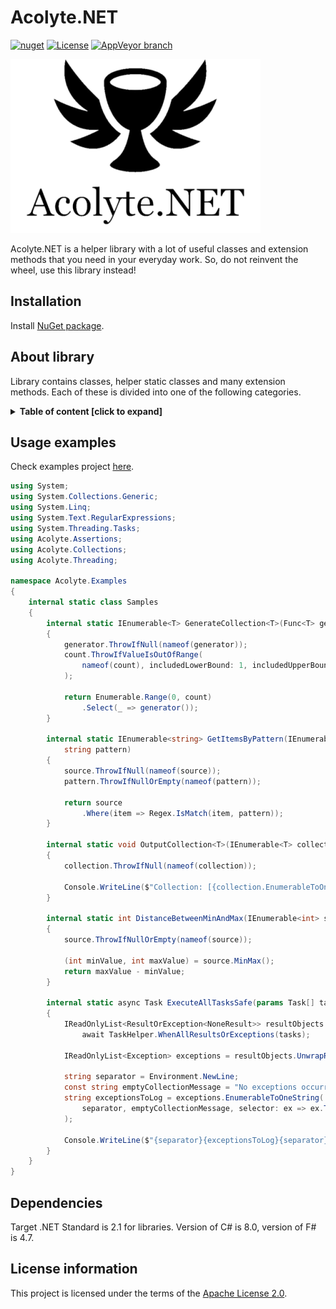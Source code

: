 # Acolyte.NET

[![nuget](https://img.shields.io/nuget/v/Acolyte.NET.svg)](https://www.nuget.org/packages/Acolyte.NET)
[![License](https://img.shields.io/hexpm/l/plug.svg)](https://github.com/Vasar007/Acolyte.NET/blob/master/LICENSE)
[![AppVeyor branch](https://img.shields.io/appveyor/ci/Vasar007/acolyte-net/master.svg)](https://ci.appveyor.com/project/Vasar007/acolyte.net)

![Acolyte.NET icon](Media/AcolyteIcon.png "Acolyte.NET icon")

Acolyte.NET is a helper library with a lot of useful classes and extension methods that you need in your everyday work.
So, do not reinvent the wheel, use this library instead!

## Installation

Install [NuGet package](https://www.nuget.org/packages/Acolyte.NET).

## About library

Library contains classes, helper static classes and many extension methods. Each of these is divided into one of the following categories.

<details>
<summary><strong>Table of content [click to expand]</strong></summary>
<p>

### Assertions (C#)

- [ThrowsExtensions](Acolyte.NET/Libraries/Acolyte.CSharp/Assertions/ThrowsExtensions.cs) — contains extension methods to check certain conditions.

### Collections (C#)

- [AsyncEnumerableExtensions](Acolyte.NET/Libraries/Acolyte.CSharp/Collections/AsyncEnumerableExtensions) — contains useful methods to work with `async` enumerable items (`IAsyncEnumerable` was introduced in C# 8.0);
- [ConcurrentHashSet](Acolyte.NET/Libraries/Acolyte.CSharp/Collections/ConcurrentHashSet.cs) — represents a thread-safe set of values;
- [DictionaryExtensions](Acolyte.NET/Libraries/Acolyte.CSharp/Collections/DictionaryExtensions.cs) — contains extension methods to simplify work with associative collections;
- [EnumerableExtensions](Acolyte.NET/Libraries/Acolyte.CSharp/Collections/EnumerableExtensions.cs) – extends `LINQ` methods to work with enumerable items;
- [InverseComparer](Acolyte.NET/Libraries/Acolyte.CSharp/Collections/InverseComparer.cs) — allows to invert every object of `IComparer` type;
- [IHaveCreationTime](Acolyte.NET/Libraries/Acolyte.CSharp/Collections/IHaveCreationTime.cs) — provides read-only `DateTime` property to use by `TimeBasedConcurrentDictionary`;
- [TimeBasedConcurrentDictionary](Acolyte.NET/Libraries/Acolyte.CSharp/Collections/TimeBasedConcurrentDictionary.cs) — extends the standard `ConcurrentDictionary` class with time-based logic (this collection cleanup expired objects when calling any method).

### Common (C#)

- [Constants](Acolyte.NET/Libraries/Acolyte.CSharp/Common/Constants.cs) — provides some constants (say “No” to magic numbers and strings);
- [EnumExtensions](Acolyte.NET/Libraries/Acolyte.CSharp/Common/EnumExtensions.cs) — contains extension methods for enumeration values;
- [EnumHelper](Acolyte.NET/Libraries/Acolyte.CSharp/Common/EnumHelper.cs) — contains common logic to work with enumeration values (like static methods in the standard `Enum` class);
- [GuidExtensions](Acolyte.NET/Libraries/Acolyte.CSharp/Common/GuidExtensions.cs) — contains extension methods for `Guid` values;
- [IClonable`<`T`>`](Acolyte.NET/Libraries/Acolyte.CSharp/Common/IClonableT.cs) — provides generic interface to clone objects (the standard `IClonable` interface provides `Clone` method with the `object` return type);
- [MathHelper](Acolyte.NET/Libraries/Acolyte.CSharp/Common/MathHelper.cs) — provides a set of useful mathematic methods;
- [Maybe](Acolyte.NET/Libraries/Acolyte.CSharp/Common/Maybe.cs) — represents similar interface to `Nullable` struct but for reference types;
- [TypeExtensions](Acolyte.NET/Libraries/Acolyte.CSharp/Common/TypeExtensions.cs) — contains extension methods for `Type` class;

#### Bits (C#)

- [BitConverterExtensions](Acolyte.NET/Libraries/Acolyte.CSharp/Common/Bits/BitConverterExtensions.cs) — contains extension methods to work with bits;

#### Monads (C#)

- [MonadExtensions](Acolyte.NET/Libraries/Acolyte.CSharp/Common/Monads/MonadExtensions.cs) — provides a set of monadic functions (simplify using functional style in C#);

### Data (C#)

- [DataReaderExtensions](Acolyte.NET/Libraries/Acolyte.CSharp/Data/DataReaderExtensions.cs) — contains extension methods for `IDataReader` class;

### Exceptions (C#)

- [IUnhandledExceptionHandler](Acolyte.NET/Libraries/Acolyte.CSharp/Exceptions/IUnhandledExceptionHandler.cs) — provides interface for exception handler used by `AppDomainUnhandledExceptionManager`;
- [AppDomainUnhandledExceptionManager](Acolyte.NET/Libraries/Acolyte.CSharp/Exceptions/AppDomainUnhandledExceptionManager.cs) — allows to set up exception handlers when an exception is not caught;
- [ExceptionsExtensions](Acolyte.NET/Libraries/Acolyte.CSharp/Exceptions/ExceptionsExtensions.cs) — contains extension methods to work with exceptions;
- [ExceptionsHelper](Acolyte.NET/Libraries/Acolyte.CSharp/Exceptions/ExceptionsHelper.cs) — provides methods to process or transform exceptions;
- [MultipleArgumentException](Acolyte.NET/Libraries/Acolyte.CSharp/Exceptions/MultipleArgumentException.cs) — represents the exception that is thrown when several arguments provided to a method are not valid;
- [NotFoundException](Acolyte.NET/Libraries/Acolyte.CSharp/Exceptions/NotFoundException.cs) — represents the exception that is thrown when failed to find object;
- [TaskFaultedException](Acolyte.NET/Libraries/Acolyte.CSharp/Exceptions/TaskFaultedException.cs) — represents the exception that is thrown when processing method encounters task in faulted state.

### IO (C#)

- [StreamExtensions](Acolyte.NET/Libraries/Acolyte.CSharp/IO/StreamExtensions.cs) — contains extension methods to work with streams.

### Threading (C#)

- [NoneResult](Acolyte.NET/Libraries/Acolyte.CSharp/Threading/NoneResult.cs) — represents an object with no result (used for track `Task` objects);
- [ResultOrException](Acolyte.NET/Libraries/Acolyte.CSharp/Threading/ResultOrException.cs) — represents an object with result or exception value from completed tasks;
- [TaskExtensions](Acolyte.NET/Libraries/Acolyte.CSharp/Threading/TaskExtensions.cs) — contains extension methods to work with tasks;
- [TaskHelper](Acolyte.NET/Libraries/Acolyte.CSharp/Threading/TaskHelper.cs) — contains common logic to work with tasks (like static methods in the standard `Task` class).

### XML (C#)

- [XDocumentParser](Acolyte.NET/Libraries/Acolyte.CSharp/XML/XDocumentParser.cs) — represents a XML document parser;
- [XmlHelper](Acolyte.NET/Libraries/Acolyte.CSharp/XML/XmlHelper.cs) — provides serialization and deserialization methods to work with XML.

### Functional (F#)

- [Throw](Acolyte.NET/Libraries/Acolyte.FSharp/Functional/Throw.fs) — represents F#-style usage of assertion extensions from `ThrowsExtensions`;
- [Utils](Acolyte.NET/Libraries/Acolyte.FSharp/Functional/Utils.fs) — provides useful methods to work with F# values;
- [SeqEx](Acolyte.NET/Libraries/Acolyte.FSharp/Functional/SeqEx.fs) — contains additional methods to work with `seq` (i.e. `IEnumerable<T>`).

</p>
</details>

## Usage examples

Check examples project [here](https://github.com/Vasar007/Acolyte.NET/blob/master/Examples/Acolyte.Examples).

```csharp
using System;
using System.Collections.Generic;
using System.Linq;
using System.Text.RegularExpressions;
using System.Threading.Tasks;
using Acolyte.Assertions;
using Acolyte.Collections;
using Acolyte.Threading;

namespace Acolyte.Examples
{
    internal static class Samples
    {
        internal static IEnumerable<T> GenerateCollection<T>(Func<T> generator, int count)
        {
            generator.ThrowIfNull(nameof(generator));
            count.ThrowIfValueIsOutOfRange(
                nameof(count), includedLowerBound: 1, includedUpperBound: 1000
            );

            return Enumerable.Range(0, count)
                .Select(_ => generator());
        }

        internal static IEnumerable<string> GetItemsByPattern(IEnumerable<string> source,
            string pattern)
        {
            source.ThrowIfNull(nameof(source));
            pattern.ThrowIfNullOrEmpty(nameof(pattern));

            return source
                .Where(item => Regex.IsMatch(item, pattern));
        }

        internal static void OutputCollection<T>(IEnumerable<T> collection)
        {
            collection.ThrowIfNull(nameof(collection));

            Console.WriteLine($"Collection: [{collection.EnumerableToOneString()}].");
        }

        internal static int DistanceBetweenMinAndMax(IEnumerable<int> source)
        {
            source.ThrowIfNullOrEmpty(nameof(source));

            (int minValue, int maxValue) = source.MinMax();
            return maxValue - minValue;
        }

        internal static async Task ExecuteAllTasksSafe(params Task[] tasks)
        {
            IReadOnlyList<ResultOrException<NoneResult>> resultObjects =
                await TaskHelper.WhenAllResultsOrExceptions(tasks);

            IReadOnlyList<Exception> exceptions = resultObjects.UnwrapResultsOrExceptions();

            string separator = Environment.NewLine;
            const string emptyCollectionMessage = "No exceptions occurred.";
            string exceptionsToLog = exceptions.EnumerableToOneString(
                separator, emptyCollectionMessage, selector: ex => ex.ToString()
            );

            Console.WriteLine($"{separator}{exceptionsToLog}{separator}");
        }
    }
}

```

## Dependencies

Target .NET Standard is 2.1 for libraries. Version of C# is 8.0, version of F# is 4.7.

## License information

This project is licensed under the terms of the [Apache License 2.0](LICENSE).
